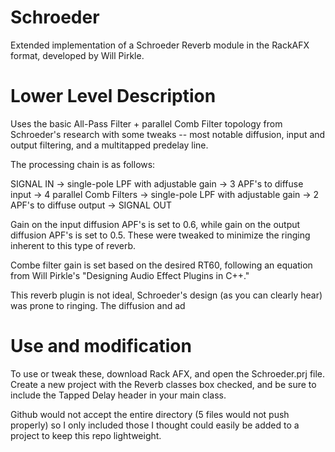 # Schroeder
Extended implementation of a Schroeder Reverb module in the RackAFX format, developed by Will Pirkle.

# Lower Level Description
Uses the basic All-Pass Filter + parallel Comb Filter topology from Schroeder's research with some tweaks -- most notable diffusion,
input and output filtering, and a multitapped predelay line. 

The processing chain is as follows:

SIGNAL IN -> single-pole LPF with adjustable gain -> 3 APF's to diffuse input -> 4 parallel Comb Filters ->
single-pole LPF with adjustable gain -> 2 APF's to diffuse output -> SIGNAL OUT

Gain on the input diffusion APF's is set to 0.6, while gain on the output diffusion APF's is set to 0.5. These were tweaked 
to minimize the ringing inherent to this type of reverb.

Combe filter gain is set based on the desired RT60, following an equation from Will Pirkle's "Designing Audio Effect Plugins in C++."

This reverb plugin is not ideal, Schroeder's design (as you can clearly hear) was prone to ringing. The diffusion and ad

# Use and modification
To use or tweak these, download Rack AFX, and open the Schroeder.prj file. Create a new project with the Reverb classes box checked,
and be sure to include the Tapped Delay header in your main class.

Github would not accept the entire directory (5 files would not push properly) so I only included those I thought could easily be added to a project to keep this repo lightweight.

